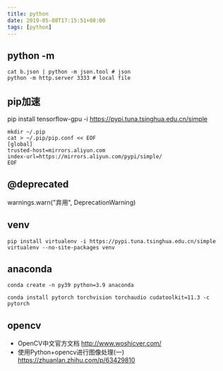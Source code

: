 ```yaml
---
title: python
date: 2019-05-08T17:15:51+08:00
tags: [python]
---
```


## python -m

```shell
cat b.json | python -m json.tool # json
python -m http.server 3333 # local file
```

## pip加速

pip install tensorflow-gpu -i https://pypi.tuna.tsinghua.edu.cn/simple

```shell
mkdir ~/.pip
cat > ~/.pip/pip.conf << EOF
[global]
trusted-host=mirrors.aliyun.com
index-url=https://mirrors.aliyun.com/pypi/simple/
EOF
```

## @deprecated

warnings.warn("弃用", DeprecationWarning)

## venv

```shell
pip install virtualenv -i https://pypi.tuna.tsinghua.edu.cn/simple
virtualenv --no-site-packages venv
```

## anaconda

```shell
conda create -n py39 python=3.9 anaconda

conda install pytorch torchvision torchaudio cudatoolkit=11.3 -c pytorch
```

## opencv

- OpenCV中文官方文档 http://www.woshicver.com/
- 使用Python+opencv进行图像处理(一) https://zhuanlan.zhihu.com/p/63429810
